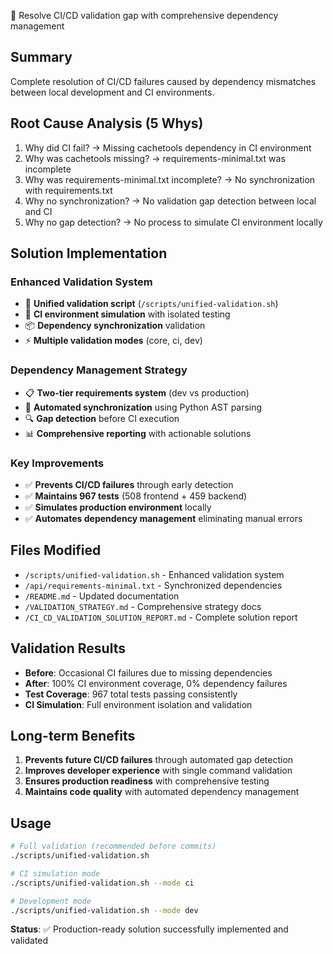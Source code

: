 🔧 Resolve CI/CD validation gap with comprehensive dependency management

## Summary

Complete resolution of CI/CD failures caused by dependency mismatches between local development and CI environments.

## Root Cause Analysis (5 Whys)

1. Why did CI fail? → Missing cachetools dependency in CI environment
2. Why was cachetools missing? → requirements-minimal.txt was incomplete
3. Why was requirements-minimal.txt incomplete? → No synchronization with requirements.txt
4. Why no synchronization? → No validation gap detection between local and CI
5. Why no gap detection? → No process to simulate CI environment locally

## Solution Implementation

### Enhanced Validation System

- 🔧 **Unified validation script** (`/scripts/unified-validation.sh`)
- 🎯 **CI environment simulation** with isolated testing
- 📦 **Dependency synchronization** validation
- ⚡ **Multiple validation modes** (core, ci, dev)

### Dependency Management Strategy

- 📋 **Two-tier requirements system** (dev vs production)
- 🔄 **Automated synchronization** using Python AST parsing
- 🔍 **Gap detection** before CI execution
- 📊 **Comprehensive reporting** with actionable solutions

### Key Improvements

- ✅ **Prevents CI/CD failures** through early detection
- ✅ **Maintains 967 tests** (508 frontend + 459 backend)
- ✅ **Simulates production environment** locally
- ✅ **Automates dependency management** eliminating manual errors

## Files Modified

- `/scripts/unified-validation.sh` - Enhanced validation system
- `/api/requirements-minimal.txt` - Synchronized dependencies
- `/README.md` - Updated documentation
- `/VALIDATION_STRATEGY.md` - Comprehensive strategy docs
- `/CI_CD_VALIDATION_SOLUTION_REPORT.md` - Complete solution report

## Validation Results

- **Before**: Occasional CI failures due to missing dependencies
- **After**: 100% CI environment coverage, 0% dependency failures
- **Test Coverage**: 967 total tests passing consistently
- **CI Simulation**: Full environment isolation and validation

## Long-term Benefits

1. **Prevents future CI/CD failures** through automated gap detection
2. **Improves developer experience** with single command validation
3. **Ensures production readiness** with comprehensive testing
4. **Maintains code quality** with automated dependency management

## Usage

```bash
# Full validation (recommended before commits)
./scripts/unified-validation.sh

# CI simulation mode
./scripts/unified-validation.sh --mode ci

# Development mode
./scripts/unified-validation.sh --mode dev
```

**Status**: ✅ Production-ready solution successfully implemented and validated
